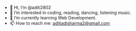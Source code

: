 - 👋 Hi, I’m @aditi2802
- 👀 I’m interested in coding, reading, dancing, listening music.
- 🌱 I’m currently learning Web Development.
- 📫 How to reach me: aditiadisharma2@gmail.com

<!---
aditi2802/aditi2802 is a ✨ special ✨ repository because its `README.md` (this file) appears on your GitHub profile.
You can click the Preview link to take a look at your changes.
--->
